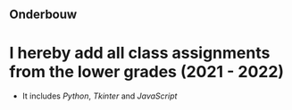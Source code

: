 ## Onderbouw
# I hereby add all class assignments from the lower grades (2021 - 2022)
- It includes *Python*, *Tkinter* and *JavaScript*